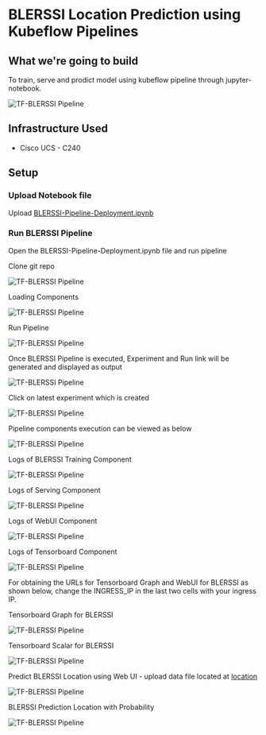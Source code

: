 # BLERSSI Location Prediction using Kubeflow Pipelines

## What we're going to build

To train, serve and prodict  model  using kubeflow pipeline through jupyter-notebook.

![TF-BLERSSI Pipeline](pictures/0-blerssi-graph.png)

## Infrastructure Used

* Cisco UCS - C240

## Setup

### Upload Notebook file

Upload [BLERSSI-Pipeline-Deployment.ipynb](https://github.com/CiscoAI/cisco-kubeflow-starter-pack/blob/master/apps/networking/ble-localization/onprem/pipelines/BLERSSI-Pipeline-Deployment.ipynb)

### Run BLERSSI Pipeline

Open the BLERSSI-Pipeline-Deployment.ipynb file and run pipeline

Clone git repo

![TF-BLERSSI Pipeline](pictures/1-git-clone.PNG)

Loading Components

![TF-BLERSSI Pipeline](pictures/2-load-compoents.PNG)


Run Pipeline

![TF-BLERSSI Pipeline](pictures/2-run-pipeline.PNG)


Once BLERSSI Pipeline is executed, Experiment and Run link will be generated and displayed as output

![TF-BLERSSI Pipeline](pictures/3-exp-link.PNG)


Click on latest experiment which is created 

![TF-BLERSSI Pipeline](pictures/4-pipeline-created.PNG)


Pipeline components execution can be viewed as below

![TF-BLERSSI Pipeline](pictures/6-pipeline-completed.PNG)


Logs of BLERSSI Training Component

![TF-BLERSSI Pipeline](pictures/2-training.PNG)


Logs of Serving Component

![TF-BLERSSI Pipeline](pictures/3-serving.PNG)


Logs of WebUI Component

![TF-BLERSSI Pipeline](pictures/4-webui.PNG)


Logs of Tensorboard Component

![TF-BLERSSI Pipeline](pictures/5-tensorboard-log.PNG)

For obtaining the URLs for Tensorboard Graph and WebUI for BLERSSI as shown below, change the INGRESS_IP in the last two cells with your ingress IP.

Tensorboard Graph for BLERSSI

![TF-BLERSSI Pipeline](pictures/5-tensorboard-graph.PNG)


Tensorboard Scalar for BLERSSI

![TF-BLERSSI Pipeline](pictures/5-tensorboard-scalar.PNG)


Predict BLERSSI Location using Web UI - upload data file located at [location](https://github.com/CiscoAI/cisco-kubeflow-starter-pack/blob/master/apps/networking/ble-localization/onprem/data/iBeacon_RSSI_Unlabeled_truncated.csv)

![TF-BLERSSI Pipeline](pictures/7-upload-file-1.png)


BLERSSI Prediction Location with Probability

![TF-BLERSSI Pipeline](pictures/8-show-table.PNG)
